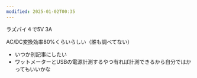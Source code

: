 ```yaml
---
modified: 2025-01-02T00:35
---
```

  

ラズパイ４で5V 3A

AC/DC変換効率80%くらいらしい（誰も調べてない）

- いつか別記事にしたい  
- ワットメーターとUSBの電源計測するやつ有れば計測できるから自分ではかってもいいかな